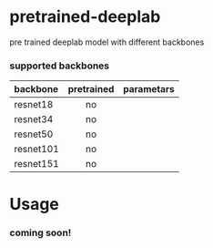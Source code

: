 # pretrained-deeplab
pre trained deeplab model with different backbones
### supported backbones
backbone | pretrained | parametars
:--- | :---: | ---:
resnet18 | no |
resnet34 | no |
resnet50 | no |
resnet101 | no |
resnet151 | no |


# Usage
### coming soon!
